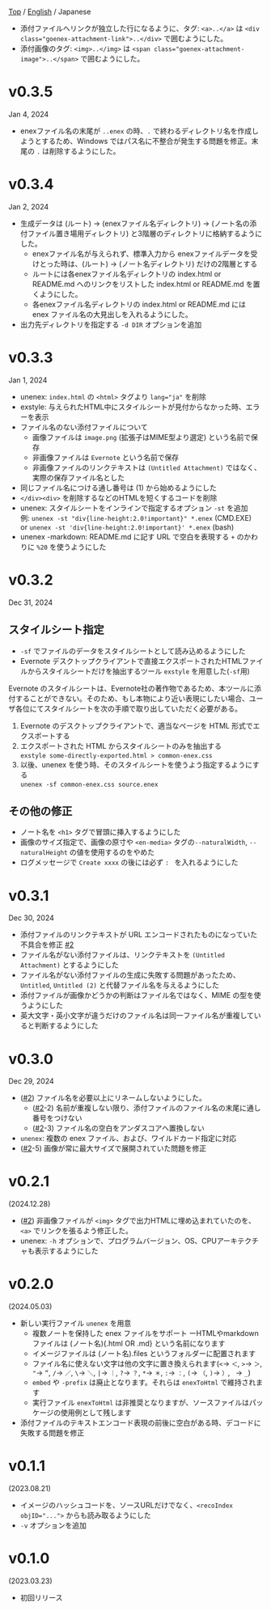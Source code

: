 [Top](./README.md) / [English](./release_note_en.md) / Japanese

- 添付ファイルへリンクが独立した行になるように、タグ: `<a>..</a>` は `<div class="goenex-attachment-link">..</div>` で囲むようにした。
- 添付画像のタグ: `<img>..</img>` は `<span class="goenex-attachment-image">..</span>` で囲むようにした。

v0.3.5
======
Jan 4, 2024

- enexファイル名の末尾が `..enex` の時、`.` で終わるディレクトリ名を作成しようとするため、Windows ではパス名に不整合が発生する問題を修正。末尾の `.` は削除するようにした。

v0.3.4
======
Jan 2, 2024

- 生成データは (ルート) → (enexファイル名ディレクトリ) → (ノート名の添付ファイル置き場用ディレクトリ) と3階層のディレクトリに格納するようにした。
    - enexファイル名が与えられず、標準入力から enexファイルデータを受けとった時は、(ルート) → (ノート名ディレクトリ) だけの2階層とする
    - ルートには各enexファイル名ディレクトリの index.html or README.md へのリンクをリストした index.html or README.md を置くようにした。
    - 各enexファイル名ディレクトリの index.html or README.md には enex ファイル名の大見出しを入れるようにした。
- 出力先ディレクトリを指定する `-d DIR` オプションを追加

v0.3.3
======
Jan 1, 2024

- unenex: `index.html` の `<html>` タグより `lang="ja"` を削除
- exstyle: 与えられたHTML中にスタイルシートが見付からなかった時、エラーを表示
- ファイル名のない添付ファイルについて
    - 画像ファイルは `image.png` (拡張子はMIME型より選定) という名前で保存
    - 非画像ファイルは `Evernote` という名前で保存
    - 非画像ファイルのリンクテキストは `(Untitled Attachment)` ではなく、
      実際の保存ファイル名とした
- 同じファイル名につける通し番号は (1) から始めるようにした
- `</div><div>` を削除するなどのHTMLを短くするコードを削除
- unenex: スタイルシートをインラインで指定するオプション `-st` を追加  
    例: `unenex -st "div{line-height:2.0!important}" *.enex` (CMD.EXE)  
    or  `unenex -st 'div{line-height:2.0!important}' *.enex` (bash)
- unenex -markdown: README.md に記す URL で空白を表現する `+` のかわりに `%20` を使うようにした

[#2]: https://github.com/hymkor/go-enex/issues/2

v0.3.2
======
Dec 31, 2024

## スタイルシート指定

- `-sf` でファイルのデータをスタイルシートとして読み込めるようにした
- Evernote デスクトップクライアントで直接エクスポートされたHTMLファイルからスタイルシートだけを抽出するツール `exstyle` を用意した(`-sf`用)

Evernote のスタイルシートは、Evernote社の著作物であるため、本ツールに添付することができない。そのため、もし本物により近い表現にしたい場合、ユーザ各位にてスタイルシートを次の手順で取り出していただく必要がある。

1. Evernote のデスクトップクライアントで、適当なページを HTML 形式でエクスポートする
2. エクスポートされた HTML からスタイルシートのみを抽出する  
    `exstyle some-directly-exported.html > common-enex.css`
3. 以後、unenex を使う時、そのスタイルシートを使うよう指定するようにする  
    `unenex -sf common-enex.css source.enex`

## その他の修正

- ノート名を `<h1>` タグで冒頭に挿入するようにした
- 画像のサイズ指定で、画像の原寸や `<en-media>` タグの`--naturalWidth`, `--naturalHeight` の値を使用するのをやめた
- ログメッセージで `Create xxxx` の後には必ず `: ` を入れるようにした

v0.3.1
======
Dec 30, 2024

- 添付ファイルのリンクテキストが URL エンコードされたものになっていた不具合を修正 [#2]
- ファイル名がない添付ファイルは、リンクテキストを `(Untitled Attachment)` とするようにした
- ファイル名がない添付ファイルの生成に失敗する問題があったため、`Untitled`, `Untitled (2)` と代替ファイル名を与えるようにした
- 添付ファイルが画像かどうかの判断はファイル名ではなく、MIME の型を使うようにした
- 英大文字・英小文字が違うだけのファイル名は同一ファイル名が重複していると判断するようにした

v0.3.0
======
Dec 29, 2024

- ([#2]) ファイル名を必要以上にリネームしないようにした。
    - ([#2]-2) 名前が重複しない限り、添付ファイルのファイル名の末尾に通し番号をつけない
    - ([#2]-3) ファイル名の空白をアンダスコアへ置換しない
- `unenex`: 複数の enex ファイル、および、ワイルドカード指定に対応
- ([#2]-5) 画像が常に最大サイズで展開されていた問題を修正

v0.2.1
======
(2024.12.28)

- ([#2]) 非画像ファイルが `<img>` タグで出力HTMLに埋め込まれていたのを、`<a>` でリンクを張るよう修正した。
- unenex: `-h` オプションで、プログラムバージョン、OS、CPUアーキテクチャも表示するようにした

v0.2.0
======
(2024.05.03)

- 新しい実行ファイル `unenex` を用意
    - 複数ノートを保持した enex ファイルをサポート
    ーHTMLやmarkdownファイルは (ノート名){.html OR .md} という名前になります
    - イメージファイルは (ノート名).files というフォルダーに配置されます
    - ファイル名に使えない文字は他の文字に置き換えられます(`<`→ `＜`, `>`→ `＞`, `"`→ `”`, `/`→ `／`, `\`→ `＼`, `|`→ `｜`, `?`→ `？`, `*`→ `＊`, `:`→ `：`, `(`→ `（`, `)`→ `）`, ` `→ `_`)
    - `embed` や `-prefix` は廃止となります。それらは `enexToHtml` で維持されます
    - 実行ファイル `enexToHtml` は非推奨となりますが、ソースファイルはパッケージの使用例として残します
- 添付ファイルのテキストエンコード表現の前後に空白がある時、デコードに失敗する問題を修正

v0.1.1
======
(2023.08.21)

- イメージのハッシュコードを、ソースURLだけでなく、`<recoIndex objID="...">` からも読み取るようにした
- `-v` オプションを追加

v0.1.0
======
(2023.03.23)

- 初回リリース
